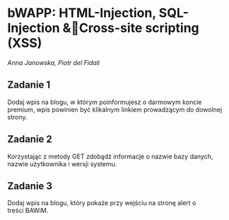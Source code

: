 # **bWAPP: HTML-Injection, SQL-Injection &Cross-site scripting (XSS)**
*Anna Janowska, Piotr del Fidali*

## Zadanie 1

Dodaj wpis na blogu, w którym poinformujesz o darmowym koncie premium, wpis powinien być klikalnym linkiem prowadzącym do dowolnej strony.

## Zadanie 2

Korzystając z metody GET zdobądź informacje o nazwie bazy danych, nazwie użytkownika i wersji systemu.

## Zadanie 3

Dodaj wpis na blogu, który pokaże przy wejściu na stronę alert o treści BAWiM.
